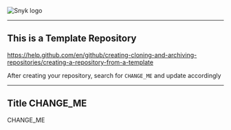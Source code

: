 ![Snyk logo](https://snyk.io/style/asset/logo/snyk-print.svg)

---

## This is a Template Repository

https://help.github.com/en/github/creating-cloning-and-archiving-repositories/creating-a-repository-from-a-template

After creating your repository, search for `CHANGE_ME` and update accordingly

---

## Title CHANGE_ME

CHANGE_ME
